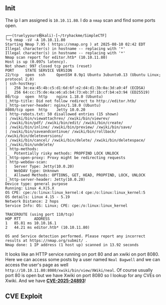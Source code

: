 ## Init

The ip I am assigned is `10.10.11.80`. I do a `nmap` scan and find some ports open.
```                                      
┌──(truelyyours㉿kali)-[~/tryhackme/SimpleCTF]
└─$ nmap -sV -A 10.10.11.80
Starting Nmap 7.95 ( https://nmap.org ) at 2025-08-10 02:42 EDT
Illegal character(s) in hostname -- replacing with '*'
Illegal character(s) in hostname -- replacing with '*'
Nmap scan report for editor.htb* (10.10.11.80)
Host is up (0.097s latency).
Not shown: 997 closed tcp ports (reset)
PORT     STATE SERVICE VERSION
22/tcp   open  ssh     OpenSSH 8.9p1 Ubuntu 3ubuntu0.13 (Ubuntu Linux; protocol 2.0)
| ssh-hostkey: 
|   256 3e:ea:45:4b:c5:d1:6d:6f:e2:d4:d1:3b:0a:3d:a9:4f (ECDSA)
|_  256 64:cc:75:de:4a:e6:a5:b4:73:eb:3f:1b:cf:b4:e3:94 (ED25519)
80/tcp   open  http    nginx 1.18.0 (Ubuntu)
|_http-title: Did not follow redirect to http://editor.htb/
|_http-server-header: nginx/1.18.0 (Ubuntu)
8080/tcp open  http    Jetty 10.0.20
| http-robots.txt: 50 disallowed entries (15 shown)
| /xwiki/bin/viewattachrev/ /xwiki/bin/viewrev/ 
| /xwiki/bin/pdf/ /xwiki/bin/edit/ /xwiki/bin/create/ 
| /xwiki/bin/inline/ /xwiki/bin/preview/ /xwiki/bin/save/ 
| /xwiki/bin/saveandcontinue/ /xwiki/bin/rollback/ /xwiki/bin/deleteversions/ 
| /xwiki/bin/cancel/ /xwiki/bin/delete/ /xwiki/bin/deletespace/ 
|_/xwiki/bin/undelete/
| http-methods: 
|_  Potentially risky methods: PROPFIND LOCK UNLOCK
|_http-open-proxy: Proxy might be redirecting requests
| http-webdav-scan: 
|   Server Type: Jetty(10.0.20)
|   WebDAV type: Unknown
|_  Allowed Methods: OPTIONS, GET, HEAD, PROPFIND, LOCK, UNLOCK
|_http-server-header: Jetty(10.0.20)
Device type: general purpose
Running: Linux 4.X|5.X
OS CPE: cpe:/o:linux:linux_kernel:4 cpe:/o:linux:linux_kernel:5
OS details: Linux 4.15 - 5.19
Network Distance: 2 hops
Service Info: OS: Linux; CPE: cpe:/o:linux:linux_kernel

TRACEROUTE (using port 110/tcp)
HOP RTT      ADDRESS
1   85.81 ms 10.10.16.1
2   44.21 ms editor.htb* (10.10.11.80)

OS and Service detection performed. Please report any incorrect results at https://nmap.org/submit/ .
Nmap done: 1 IP address (1 host up) scanned in 13.92 seconds
```
It looks like an HTTP service running on port 80 and an xwiki on port 8080. Here we can access some posts by a user named `Neal Bagwell` and we can access the user's page as well `http://10.10.11.80:8080/xwiki/bin/view/XWiki/neal`. Of course usually port 80 is open but we have Xwiki on port 8080 so I lookup for any CVEs on Xwiki. And we have [**CVE-2025-24893**](https://www.offsec.com/blog/cve-2025-24893/)!

## CVE Exploit



